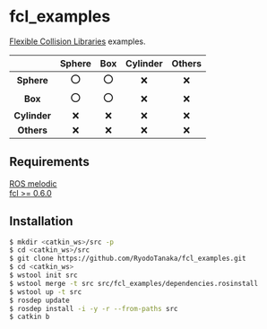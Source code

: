 # fcl_examples
[Flexible Collision Libraries](https://github.com/flexible-collision-library/fcl) examples.

|  |Sphere|Box|Cylinder|Others|
|:---:|:---:|:---:|:---:|:---:|
|**Sphere**| :o: | :o: | :x: | :x: |
|**Box**| :o: | :o: | :x: | :x: |
|**Cylinder**| :x: | :x: | :x: | :x: |
|**Others**| :x: | :x: | :x: | :x: |

## Requirements
[ROS melodic](https://ros.org)  
[fcl >= 0.6.0](https://github.com/flexible-collision-library/fcl)

## Installation
```bash
$ mkdir <catkin_ws>/src -p
$ cd <catkin_ws>/src
$ git clone https://github.com/RyodoTanaka/fcl_examples.git
$ cd <catkin_ws>
$ wstool init src
$ wstool merge -t src src/fcl_examples/dependencies.rosinstall
$ wstool up -t src
$ rosdep update
$ rosdep install -i -y -r --from-paths src
$ catkin b
```
